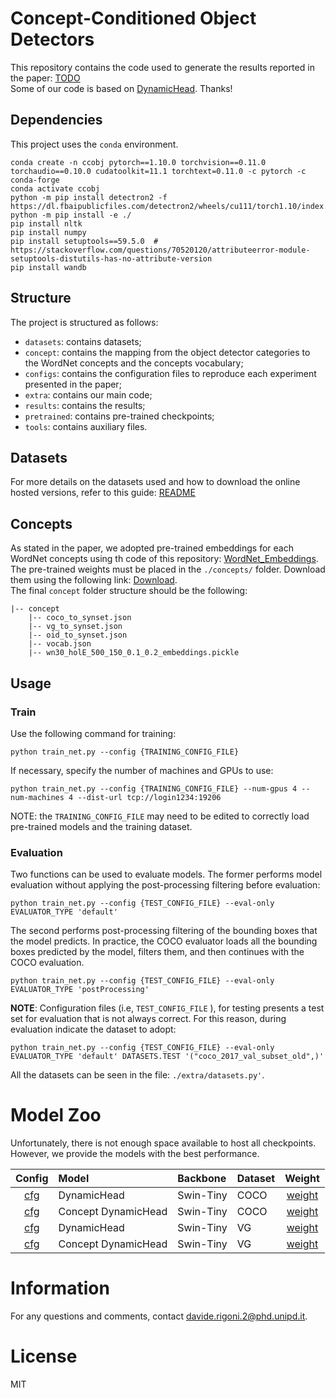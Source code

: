 # Concept-Conditioned Object Detectors
This repository contains the code used to generate the results reported in the paper: [TODO]() \
Some of our code is based on [DynamicHead](https://github.com/microsoft/DynamicHead). Thanks!

<!---
### Citation

```BibTeX
@InProceedings{Dai_2021_CVPR,
    author    = {Dai, Xiyang and Chen, Yinpeng and Xiao, Bin and Chen, Dongdong and Liu, Mengchen and Yuan, Lu and Zhang, Lei},
    title     = {Dynamic Head: Unifying Object Detection Heads With Attentions},
    booktitle = {Proceedings of the IEEE/CVF Conference on Computer Vision and Pattern Recognition (CVPR)},
    month     = {June},
    year      = {2021},
    pages     = {7373-7382}
}
```
-->

## Dependencies
This project uses the `conda` environment.
```
conda create -n ccobj pytorch==1.10.0 torchvision==0.11.0 torchaudio==0.10.0 cudatoolkit=11.1 torchtext=0.11.0 -c pytorch -c conda-forge
conda activate ccobj
python -m pip install detectron2 -f https://dl.fbaipublicfiles.com/detectron2/wheels/cu111/torch1.10/index.html
python -m pip install -e ./
pip install nltk
pip install numpy
pip install setuptools==59.5.0  # https://stackoverflow.com/questions/70520120/attributeerror-module-setuptools-distutils-has-no-attribute-version
pip install wandb
```

<!---
In the `root` folder you can find the `.yml` file for the configuration of the `conda` environment and also the `.txt` files for the `pip` environment. 
```
conda create -f env.yml
conda activate ccobj
python -m pip install -e DynamicHead
pip install -r env.txt
```
-->

## Structure
The project is structured as follows: 
* `datasets`: contains datasets;
* `concept`: contains the mapping from the object detector categories to the WordNet concepts and the concepts vocabulary;
* `configs`: contains the configuration files to reproduce each experiment presented in the paper;
* `extra`: contains our main code;
* `results`: contains the results;
* `pretrained`: contains pre-trained checkpoints;
* `tools`: contains auxiliary files.


## Datasets
For more details on the datasets used and how to download the online hosted versions, refer to this guide: [README](./datasets/README.md)

## Concepts
As stated in the paper, we adopted pre-trained embeddings for each WordNet concepts using th code of this repository: [WordNet_Embeddings](https://github.com/drigoni/WordNet_Embeddings). \
The pre-trained weights must be placed in the `./concepts/` folder. Download them using the following link: [Download](https://drive.google.com/file/d/1e1R17scyKB_5uc6Op_td8oOOUo4fVIAN/view?usp=sharing). \
The final `concept` folder structure should be the following:
```
|-- concept
    |-- coco_to_synset.json
    |-- vg_to_synset.json
    |-- oid_to_synset.json
    |-- vocab.json
    |-- wn30_holE_500_150_0.1_0.2_embeddings.pickle
```

## Usage
### Train
Use the following command for training:
```
python train_net.py --config {TRAINING_CONFIG_FILE} 
```

If necessary, specify the number of machines and GPUs to use:
```
python train_net.py --config {TRAINING_CONFIG_FILE} --num-gpus 4 --num-machines 4 --dist-url tcp://login1234:19206 
```

NOTE: the `TRAINING_CONFIG_FILE` may need to be edited to correctly load pre-trained models and the training dataset.  


### Evaluation
Two functions can be used to evaluate models.
The former performs model evaluation without applying the post-processing filtering before evaluation:
```
python train_net.py --config {TEST_CONFIG_FILE} --eval-only EVALUATOR_TYPE 'default'
```
The second performs post-processing filtering of the bounding boxes that the model predicts. 
In practice, the COCO evaluator loads all the bounding boxes predicted by the model, filters them, and then continues with the COCO evaluation.
```
python train_net.py --config {TEST_CONFIG_FILE} --eval-only EVALUATOR_TYPE 'postProcessing'
```
**NOTE**: Configuration files (i.e, `TEST_CONFIG_FILE` ), for testing presents a test set for evaluation that is not always correct. For this reason, during evaluation indicate the dataset to adopt:
```
python train_net.py --config {TEST_CONFIG_FILE} --eval-only EVALUATOR_TYPE 'default' DATASETS.TEST '("coco_2017_val_subset_old",)'
```
All the datasets can be seen in the file: `./extra/datasets.py'`.

# Model Zoo
Unfortunately, there is not enough space available to host all checkpoints.
However, we provide the models with the best performance.

<!---
| Config | Model | Backbone | Dataset | Weight |    
|:------:|:------|:---------|:--------|:------:|                              
|[cfg](TODO)    |RetinaNet              |ResNet-50      |COCO   |[weight](TODO)  |    
|[cfg](TODO)    |RetinaNet              |ResNet-101     |COCO   |[weight](TODO)  |    
|[cfg](TODO)    |DynamicHead            |ResNet-50      |COCO   |[weight](TODO)  |    
|[cfg](TODO)    |DynamicHead            |ResNet-101     |COCO   |[weight](TODO)  |
|[cfg](TODO)    |DynamicHead            |Swin-Tiny      |COCO   |[weight](TODO)  |
|[cfg](TODO)    |Concept RetinaNet      |ResNet-50      |COCO   |[weight](TODO)  |    
|[cfg](TODO)    |Concept RetinaNet      |ResNet-101     |COCO   |[weight](TODO)  |    
|[cfg](TODO)    |Concept DynamicHead    |ResNet-50      |COCO   |[weight](TODO)  |    
|[cfg](TODO)    |Concept DynamicHead    |ResNet-101     |COCO   |[weight](TODO)  |
|[cfg](TODO)    |Concept DynamicHead    |Swin-Tiny      |COCO   |[weight](TODO)  |
|[cfg](TODO)    |RetinaNet              |ResNet-50      |VG     |[weight](TODO)  |    
|[cfg](TODO)    |RetinaNet              |ResNet-101     |VG     |[weight](TODO)  |    
|[cfg](TODO)    |DynamicHead            |ResNet-50      |VG     |[weight](TODO)  |    
|[cfg](TODO)    |DynamicHead            |ResNet-101     |VG     |[weight](TODO)  |
|[cfg](TODO)    |DynamicHead            |Swin-Tiny      |VG     |[weight](TODO)  |
|[cfg](TODO)    |Concept RetinaNet      |ResNet-50      |VG     |[weight](TODO)  |    
|[cfg](TODO)    |Concept RetinaNet      |ResNet-101     |VG     |[weight](TODO)  |    
|[cfg](TODO)    |Concept DynamicHead    |ResNet-50      |VG     |[weight](TODO)  |    
|[cfg](TODO)    |Concept DynamicHead    |ResNet-101     |VG     |[weight](TODO)  |
|[cfg](TODO)    |Concept DynamicHead    |Swin-Tiny      |VG     |[weight](TODO)  |
-->

| Config | Model | Backbone | Dataset | Weight |    
|:------:|:------|:---------|:--------|:------:|  
|[cfg](configs/COCO/dh/swint/dh_swint_fpn_COCO_test.yaml)    |DynamicHead            |Swin-Tiny      |COCO   |[weight](https://drive.google.com/file/d/1C64XjmEd8wNsR2A8FUrCNJvfUYgWrcTT/view?usp=share_link)  |                            
|[cfg](configs/COCO/dh/swint/dh_swint_fpn_COCO_concepts_test_cat.yaml)    |Concept DynamicHead    |Swin-Tiny      |COCO   |[weight](https://drive.google.com/file/d/1eqexg8V2cnurqIbrh38WWBxw0t6Gj3gh/view?usp=sharing)  |
|[cfg](configs/VG/dh/swint/dh_swint_fpn_VG_test.yaml)    |DynamicHead            |Swin-Tiny      |VG     |[weight](https://drive.google.com/file/d/1r2uNPyVADGeIOUhggVqzeuVs34J_AdgB/view?usp=sharing)  |
|[cfg](configs/VG/dh/swint/dh_swint_fpn_VG_concepts_test_cat.yaml)    |Concept DynamicHead    |Swin-Tiny      |VG     |[weight](https://drive.google.com/file/d/1jpPuB6GwWYp-In2Fwhr0piNerfFmnj34/view?usp=sharing)  |


# Information
For any questions and comments, contact [davide.rigoni.2@phd.unipd.it](davide.rigoni.2@phd.unipd.it).

# License
MIT
